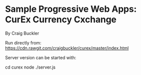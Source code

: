 # Sample Progressive Web Apps: CurEx Currency Cxchange

By Craig Buckler

Run directly from:
https://cdn.rawgit.com/craigbuckler/curex/master/index.html

Server version can be started with:

  cd curex
  node ./server.js